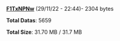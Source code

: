 [**F1TxNPNw**](/data/F1TxNPNw.txt) (29/11/22 - 22:44)- 2304 bytes

**Total Datas**: 5659

**Total Size**: 31.70 MB / 31.7 MB